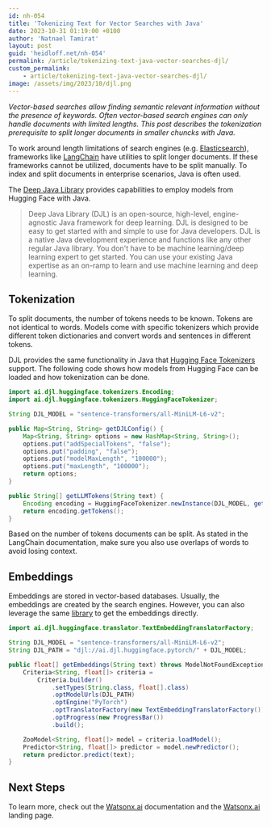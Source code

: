 ```yaml
---
id: nh-054
title: 'Tokenizing Text for Vector Searches with Java'
date: 2023-10-31 01:19:00 +0100
author: 'Natnael Tamirat'
layout: post
guid: 'heidloff.net/nh-054'
permalink: /article/tokenizing-text-java-vector-searches-djl/
custom_permalink:
    - article/tokenizing-text-java-vector-searches-djl/
image: /assets/img/2023/10/djl.png
---
```


*Vector-based searches allow finding semantic relevant information without the presence of keywords. Often vector-based search engines can only handle documents with limited lengths. This post describes the tokenization prerequisite to split longer documents in smaller chuncks with Java.*

To work around length limitations of search engines (e.g. [Elasticsearch](https://www.elastic.co/guide/en/machine-learning/current/ml-nlp-limitations.html)), frameworks like [LangChain](https://python.langchain.com/docs/modules/data_connection/document_transformers/) have utilities to split longer documents. If these frameworks cannot be utilized, documents have to be split manually. To index and split documents in enterprise scenarios, Java is often used.

The [Deep Java Library](https://djl.ai/) provides capabilities to employ models from Hugging Face with Java.

> Deep Java Library (DJL) is an open-source, high-level, engine-agnostic Java framework for deep learning. DJL is designed to be easy to get started with and simple to use for Java developers. DJL is a native Java development experience and functions like any other regular Java library. You don't have to be machine learning/deep learning expert to get started. You can use your existing Java expertise as an on-ramp to learn and use machine learning and deep learning.

## Tokenization

To split documents, the number of tokens needs to be known. Tokens are not identical to words. Models come with specific tokenizers which provide different token dictionaries and convert words and sentences in different tokens.

DJL provides the same functionality in Java that [Hugging Face Tokenizers](https://huggingface.co/docs/tokenizers/index) support. The following code shows how models from Hugging Face can be loaded and how tokenization can be done.

```java
import ai.djl.huggingface.tokenizers.Encoding;
import ai.djl.huggingface.tokenizers.HuggingFaceTokenizer;

String DJL_MODEL = "sentence-transformers/all-MiniLM-L6-v2";

public Map<String, String> getDJLConfig() {
    Map<String, String> options = new HashMap<String, String>();
    options.put("addSpecialTokens", "false");
    options.put("padding", "false");
    options.put("modelMaxLength", "100000");
    options.put("maxLength", "100000");
    return options;
}

public String[] getLLMTokens(String text) {
    Encoding encoding = HuggingFaceTokenizer.newInstance(DJL_MODEL, getDJLConfig()).encode(text);
    return encoding.getTokens();
}
```

Based on the number of tokens documents can be split. As stated in the LangChain documentation, make sure you also use overlaps of words to avoid losing context.

## Embeddings

Embeddings are stored in vector-based databases. Usually, the embeddings are created by the search engines. However, you can also leverage the same [library](https://github.com/deepjavalibrary/djl-demo/blob/master/huggingface/nlp/src/main/java/com/examples/TextEmbedding.java) to get the embeddings directly.

```java
import ai.djl.huggingface.translator.TextEmbeddingTranslatorFactory;

String DJL_MODEL = "sentence-transformers/all-MiniLM-L6-v2";
String DJL_PATH = "djl://ai.djl.huggingface.pytorch/" + DJL_MODEL;

public float[] getEmbeddings(String text) throws ModelNotFoundException, MalformedModelException, IOException, TranslateException {
    Criteria<String, float[]> criteria =
        Criteria.builder()
            .setTypes(String.class, float[].class)
            .optModelUrls(DJL_PATH)
            .optEngine("PyTorch")
            .optTranslatorFactory(new TextEmbeddingTranslatorFactory())
            .optProgress(new ProgressBar())
            .build();

    ZooModel<String, float[]> model = criteria.loadModel();
    Predictor<String, float[]> predictor = model.newPredictor();
    return predictor.predict(text);
}
```

## Next Steps

To learn more, check out the [Watsonx.ai](https://eu-de.dataplatform.cloud.ibm.com/docs/content/wsj/analyze-data/fm-overview.html?context=wx&audience=wdp) documentation and the [Watsonx.ai](https://www.ibm.com/products/watsonx-ai) landing page.